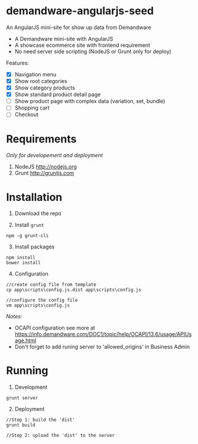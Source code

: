 demandware-angularjs-seed
=========================

An AngularJS mini-site for show up data from Demandware

- A Demandware mini-site with AngularJS
- A showcase ecommerce site with frontend requirement
- No need server side scripting (NodeJS or Grunt only for deploy)

Features:

- [x] Navigation menu
- [x] Show root categories 
- [x] Show category products
- [x] Show standard product detail page
- [ ] Show product page with complex data (variation, set, bundle)
- [ ] Shopping cart
- [ ] Checkout

Requirements
============

*Only for developement and deployment*

1. NodeJS http://nodejs.org
2. Grunt http://gruntjs.com


Installation
============

1. Download the repo

2. Install ``grunt``

 ```
 npm -g grunt-cli
 ```
 
3. Install packages

 ```
 npm install
 bower install
 ```
4. Configuration
 ```
 //create config file from template
 cp app\scripts\config.js.dist app\scripts\config.js
 
 //configure the config file
 vm app\scripts\config.js
 ```
 
 *Notes:*
 - OCAPI configuration see more at https://info.demandware.com/DOC1/topic/help/OCAPI/13.6/usage/APIUsage.html
 - Don't forget to add runing server to 'allowed_origins' in Business Admin

Running
=======

1. Development
 ```
 grunt server
 ```
 
2. Deployment
 ```
 //Step 1: build the 'dist'
 grunt build
 
 //Step 2: upload the 'dist' to the server
 ```
 